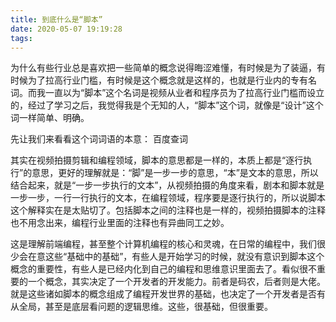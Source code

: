 ```yaml
---
title: 到底什么是“脚本”
date: 2020-05-07 19:19:28
tags:
---
```


为什么有些行业总是喜欢把一些简单的概念说得晦涩难懂，有时候是为了装逼，有时候为了拉高行业门槛，有时候是这个概念就是这样的，也就是行业内的专有名词。而我一直以为“脚本”这个名词是视频从业者和程序员为了拉高行业门槛而设立的，经过了学习之后，我觉得我是个无知的人，“脚本”这个词，就像是“设计”这个词一样简单、明确。

先让我们来看看这个词词语的本意：
百度查词

其实在视频拍摄剪辑和编程领域，脚本的意思都是一样的，本质上都是“逐行执行”的意思，更好的理解就是：“脚”是一步一步的意思，“本”是文本的意思，所以结合起来，就是“一步一步执行的文本”，从视频拍摄的角度来看，剧本和脚本就是一步一步，一行一行执行的文本，在编程领域，程序要是逐行执行的，所以说脚本这个解释实在是太贴切了。包括脚本之间的注释也是一样的，视频拍摄脚本的注释也不用念出来，编程行业里面的注释也有异曲同工之妙。

这是理解前端编程，甚至整个计算机编程的核心和灵魂，在日常的编程中，我们很少会在意这些“基础中的基础”，有些人是开始学习的时候，就没有意识到脚本这个概念的重要性，有些人是已经内化到自己的编程和思维意识里面去了。看似很不重要的一个概念，其实决定了一个开发者的开发能力。前者是码农，后者则是大佬。就是这些诸如脚本的概念组成了编程开发世界的基础，也决定了一个开发者是否有从全局，甚至是底层看问题的逻辑思维。这些，很基础，但很重要。
